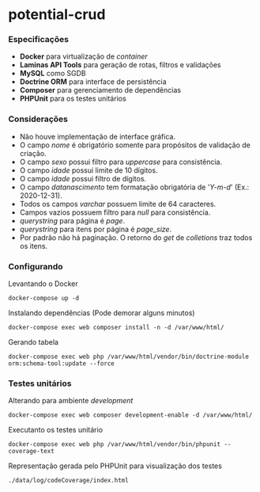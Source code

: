 # potential-crud

### Especificações

* **Docker** para virtualização de *container*
* **Laminas API Tools** para geração de rotas, filtros e validações
* **MySQL** como SGDB
* **Doctrine ORM** para interface de persistência
* **Composer** para gerenciamento de dependências
* **PHPUnit** para os testes unitários

### Considerações

* Não houve implementação de interface gráfica.
* O campo *nome* é obrigatório somente para propósitos de validação de criação.
* O campo *sexo* possui filtro para *uppercase* para consistência.
* O campo *idade* possui limite de 10 dígitos.
* O campo *idade* possui filtro de dígitos.
* O campo *datanascimento* tem formatação obrigatória de '*Y-m-d*' (Ex.: 2020-12-31).
* Todos os campos *varchar* possuem limite de 64 caracteres.
* Campos vazios possuem filtro para *null* para consistência.
* *querystring* para página é *page*.
* *querystring* para itens por página é *page_size*.
* Por padrão não há paginação. O retorno do *get* de *colletions* traz todos os itens.

### Configurando

Levantando o Docker
```
docker-compose up -d
```

Instalando dependências (Pode demorar alguns minutos)
```
docker-compose exec web composer install -n -d /var/www/html/
```

Gerando tabela
```
docker-compose exec web php /var/www/html/vendor/bin/doctrine-module orm:schema-tool:update --force
```

### Testes unitários

Alterando para ambiente *development*
```
docker-compose exec web composer development-enable -d /var/www/html/
```

Executanto os testes unitário
```
docker-compose exec web php /var/www/html/vendor/bin/phpunit --coverage-text
```

Representação gerada pelo PHPUnit para visualização dos testes
```
./data/log/codeCoverage/index.html
```
